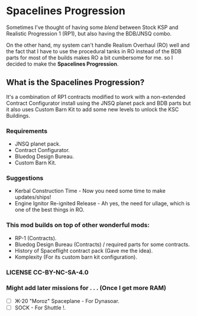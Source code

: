 # Spacelines Progression
Sometimes I've thought of having some *blend* between Stock KSP and Realistic Progression 1 (RP1), but also having the BDB/JNSQ combo. 

On the other hand, my system can't handle Realism Overhaul (RO) well and the fact that I have to use the procedural tanks in RO instead of the BDB parts for most of the builds makes RO a bit cumbersome for me. so I decided to make the **Spacelines Progression**.

## What is the Spacelines Progression?
It's a combination of RP1 contracts modified to work with a non-extended Contract Configurator install using the JNSQ planet pack and BDB parts but it also uses Custom Barn Kit to add some new levels to unlock the KSC Buildings.
  
### Requirements
- JNSQ planet pack.
- Contract Configurator.
- Bluedog Design Bureau.
- Custom Barn Kit.

### Suggestions 
- Kerbal Construction Time - Now you need some time to make updates/ships!
- Engine Ignitor Re-ignited Release - Ah yes, the need for ullage, which is one of the best things in RO.

### This mod builds on top of other wonderful mods:
* RP-1 (Contracts).
* Bluedog Design Bureau (Contracts) / required parts for some contracts.
* History of Spaceflight contract pack (Gave me the idea).
* Komplexity (For its custom barn kit configuration).

### LICENSE CC-BY-NC-SA-4.0

### Might add later missions for . . . (Once I get more RAM)
- [ ] Ж-20 "Moroz" Spaceplane - For Dynasoar.
- [ ] SOCK - For Shuttle !.
